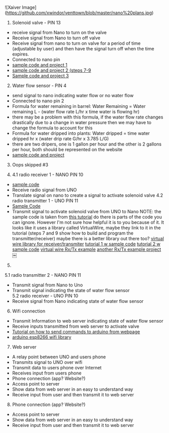  ![Xaiver Image] (https://github.com/xwindor/venttown/blob/master/nano%20plans.jpg)

1. Solenoid valve - PIN 13  
* receive signal from Nano to turn on the valve 
* Receive signal from Nano to turn off valve 
* Receive signal from nano to turn on valve for a period of time (adjustable by user) and then have the signal turn off when the time expires. 
* Connected to nano pin 
* [sample code and project 1](http://www.bc-robotics.com/tutorials/controlling-a-solenoid-valve-with-arduino/)
* [sample code and project 2 (steps 7-9](http://www.instructables.com/id/Raspberry-Pi-Irrigation-Controller/step7/Software/)
* [Sample code and project 3](https://spin.atomicobject.com/2014/06/28/raspberry-pi-gardening/)

2. Water flow sensor - PIN 4
* send signal to nano indicating water flow or no water flow 
* Connected to nano pin 2
* Formula for water remaining in barrel: Water Remaining = Water remaining L - (water flow rate L/hr x time water is flowing hr)
* there may be a problem with this formula, if the water flow rate changes drastically due to a change in water pressure then we may have to change the formula to account for this
* Formula for water dripped into plants: Water dripped = time water dripped hr x (water drip rate G/hr x 3.785 L/G)
* there are two dripers, one is 1 gallon per hour and the other is 2 gallons per hour, both should be represented on the website
* [sample code and project](http://forum.arduino.cc/index.php?topic=8548.0)

3. Oops skipped #3 
  
4. 4.1 radio receiver 1 - NANO PIN 10
* [sample code](http://www.instructables.com/files/orig/FQS/YAB6/HZV3O6IZ/FQSYAB6HZV3O6IZ.txt)
* Receive radio signal from UNO 
* Translate signal on nano to create a signal to activate solenoid valve 
  4.2 radio transmitter 1 - UNO PIN 11
* [Sample Code](http://www.instructables.com/files/orig/F3S/72IM/HZS8WTVS/F3S72IMHZS8WTVS.txt)
* Transmit signal to activate solenoid valve from UNO to Nano 
NOTE: the sample code is taken from [this tutorial](http://www.instructables.com/id/SOLAR-POWERED-ARDUINO-WEATHER-STATION/?ALLSTEPS#step7) do there is parts of the code you can ignore. However I'm not sure how helpful it is to you because of it. It looks like it uses a library called VirtualWire, maybe they link to it in the tutorial (steps 7 and 9 show how to build and program the transmitter/receiver) maybe there is a better library out there too? 
[virtual wire library for receiver/transmiter](http://www.airspayce.com/mikem/arduino/VirtualWire/)
[tutorial 1 w sample code](https://www.sparkfun.com/datasheets/RF/KLP_Walkthrough.pdf)
[tutorial 2 w sample code](http://winavr.scienceprog.com/example-avr-projects/running-tx433-and-rx433-rf-modules-with-avr-microcontrollers.html)
[virtual wire Rx/Tx example](https://www.pjrc.com/teensy/td_libs_VirtualWire.html)
[another Rx/Tx example project](http://www.instructables.com/id/RF-315433-MHz-Transmitter-receiver-Module-and-Ardu/?ALLSTEPS)
￼  
5. 
  5.1 radio transmitter 2 - NANO PIN 11
* Transmit signal from Nano to Uno 
* Transmit signal indicating the state of water flow sensor  
  5.2 radio receiver - UNO PIN 10
* Receive signal from Nano indicating state of water flow sensor 

6. Wifi connection 
* Transmit Information to web server indicating state of water flow sensor 
* Receive inputs transmitted from web server to activate valve 
* [Tutorial on how to send commands to arduino from webpage](http://allaboutee.com/2015/01/02/esp8266-arduino-led-control-from-webpage/)
* [arduino esp8266 wifi library](https://github.com/sparkfun/SparkFun_ESP8266_AT_Arduino_Library/archive/master.zip)
7. Web server 
* A relay point between UNO and users phone 
* Transmits signal to UNO over wifi 
* Transmit data to users phone over Internet  
* Receives input from users phone 
* Phone connection (app? Website?) 
* Access point to server  
* Show data from web server in an easy to understand way 
* Receive input from user and then transmit it to web server

8. Phone connection (app? Website?) 
* Access point to server  
* Show data from web server in an easy to understand way 
* Receive input from user and then transmit it to web server 
